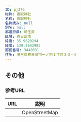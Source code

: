```yaml
---
ID: pj376
総称: 香取神社
名称: 香取神社
名称読み: null
別名: null
都道府県: 埼玉県
区域: 春日部市
緯度: 35.9629294
経度: 139.7643985
郵便番号: 3440031
住所: 埼玉県春日部市一ノ割１丁目３０−４
---
```


## その他

### 参考URL

| URL | 説明          |
| --- | ------------- |
|     | OpenStreetMap |
